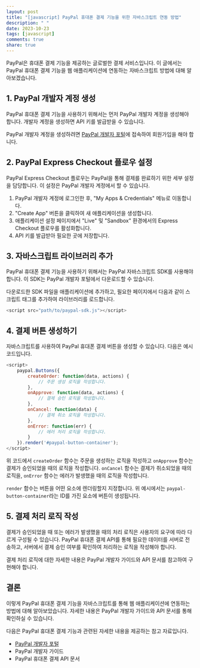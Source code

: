 ```yaml
---
layout: post
title: "[javascript] PayPal 휴대폰 결제 기능을 위한 자바스크립트 연동 방법"
description: " "
date: 2023-10-23
tags: [javascript]
comments: true
share: true
---
```


PayPal은 휴대폰 결제 기능을 제공하는 글로벌한 결제 서비스입니다. 이 글에서는 PayPal 휴대폰 결제 기능을 웹 애플리케이션에 연동하는 자바스크립트 방법에 대해 알아보겠습니다.

## 1. PayPal 개발자 계정 생성

PayPal 휴대폰 결제 기능을 사용하기 위해서는 먼저 PayPal 개발자 계정을 생성해야 합니다. 개발자 계정을 생성하면 API 키를 발급받을 수 있습니다.

PayPal 개발자 계정을 생성하려면 [PayPal 개발자 포털](https://developer.paypal.com/)에 접속하여 회원가입을 해야 합니다.

## 2. PayPal Express Checkout 플로우 설정

PayPal Express Checkout 플로우는 PayPal을 통해 결제를 완료하기 위한 세부 설정을 담당합니다. 이 설정은 PayPal 개발자 계정에서 할 수 있습니다.

1. PayPal 개발자 계정에 로그인한 후, "My Apps & Credentials" 메뉴로 이동합니다.
2. "Create App" 버튼을 클릭하여 새 애플리케이션을 생성합니다.
3. 애플리케이션 설정 페이지에서 "Live" 및 "Sandbox" 환경에서의 Express Checkout 플로우를 활성화합니다.
4. API 키를 발급받아 필요한 곳에 저장합니다.

## 3. 자바스크립트 라이브러리 추가

PayPal 휴대폰 결제 기능을 사용하기 위해서는 PayPal 자바스크립트 SDK를 사용해야 합니다. 이 SDK는 PayPal 개발자 포털에서 다운로드할 수 있습니다.

다운로드한 SDK 파일을 애플리케이션에 추가하고, 필요한 페이지에서 다음과 같이 스크립트 태그를 추가하여 라이브러리를 로드합니다.

```javascript
<script src="path/to/paypal-sdk.js"></script>
```

## 4. 결제 버튼 생성하기

자바스크립트를 사용하여 PayPal 휴대폰 결제 버튼을 생성할 수 있습니다. 다음은 예시 코드입니다.

```javascript
<script>
    paypal.Buttons({
        createOrder: function(data, actions) {
            // 주문 생성 로직을 작성합니다.
        },
        onApprove: function(data, actions) {
            // 결제 승인 로직을 작성합니다.
        },
        onCancel: function(data) {
            // 결제 취소 로직을 작성합니다.
        },
        onError: function(err) {
            // 에러 처리 로직을 작성합니다.
        }
    }).render('#paypal-button-container');
</script>
```

위 코드에서 `createOrder` 함수는 주문을 생성하는 로직을 작성하고 `onApprove` 함수는 결제가 승인되었을 때의 로직을 작성합니다. `onCancel` 함수는 결제가 취소되었을 때의 로직을, `onError` 함수는 에러가 발생했을 때의 로직을 작성합니다.

`render` 함수는 버튼을 어떤 요소에 렌더링할지 지정합니다. 위 예시에서는 `paypal-button-container`라는 ID를 가진 요소에 버튼이 생성됩니다.

## 5. 결제 처리 로직 작성

결제가 승인되었을 때 또는 에러가 발생했을 때의 처리 로직은 사용자의 요구에 따라 다르게 구성될 수 있습니다. PayPal 휴대폰 결제 API를 통해 필요한 데이터를 서버로 전송하고, 서버에서 결제 승인 여부를 확인하여 처리하는 로직을 작성해야 합니다.

결제 처리 로직에 대한 자세한 내용은 PayPal 개발자 가이드와 API 문서를 참고하여 구현해야 합니다.

## 결론

이렇게 PayPal 휴대폰 결제 기능을 자바스크립트를 통해 웹 애플리케이션에 연동하는 방법에 대해 알아보았습니다. 자세한 내용은 PayPal 개발자 가이드와 API 문서를 통해 확인하실 수 있습니다.

다음은 PayPal 휴대폰 결제 기능과 관련된 자세한 내용을 제공하는 참고 자료입니다.

- [PayPal 개발자 포털](https://developer.paypal.com/)
- PayPal 개발자 가이드
- PayPal 휴대폰 결제 API 문서